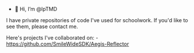 - 👋 Hi, I’m @lpTMD

I have private repositories of code I've used for schoolwork. If you'd like to see them, please contact me.

Here's projects I've collaborated on:
-https://github.com/SmileWideSDK/Aegis-Reflector
